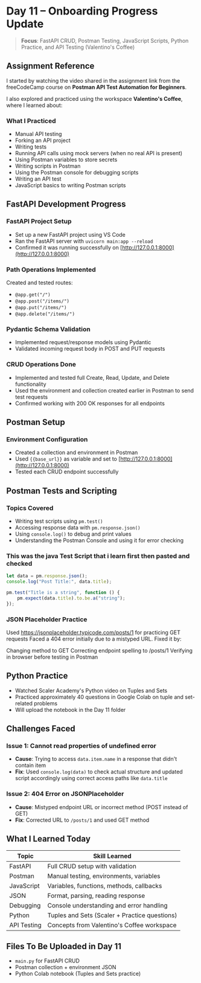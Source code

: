# Day 11 – Onboarding Progress Update

> **Focus**: FastAPI CRUD, Postman Testing, JavaScript Scripts, Python Practice, and API Testing (Valentino's Coffee)

## Assignment Reference

I started by watching the video shared in the assignment link from the freeCodeCamp course on **Postman API Test Automation for Beginners**.

I also explored and practiced using the workspace **Valentino's Coffee**, where I learned about:

### What I Practiced

- Manual API testing
- Forking an API project
- Writing tests
- Running API calls using mock servers (when no real API is present)
- Using Postman variables to store secrets
- Writing scripts in Postman
- Using the Postman console for debugging scripts
- Writing an API test
- JavaScript basics to writing Postman scripts

## FastAPI Development Progress

### FastAPI Project Setup
- Set up a new FastAPI project using VS Code
- Ran the FastAPI server with `uvicorn main:app --reload`
- Confirmed it was running successfully on [http://127.0.0.1:8000](http://127.0.0.1:8000)

### Path Operations Implemented
Created and tested routes:
- `@app.get("/")`
- `@app.post("/items/")`
- `@app.put("/items/")`
- `@app.delete("/items/")`

### Pydantic Schema Validation
- Implemented request/response models using Pydantic
- Validated incoming request body in POST and PUT requests

### CRUD Operations Done
- Implemented and tested full Create, Read, Update, and Delete functionality
- Used the environment and collection created earlier in Postman to send test requests
- Confirmed working with 200 OK responses for all endpoints

## Postman Setup

### Environment Configuration
- Created a collection and environment in Postman
- Used `{{base_url}}` as variable and set to [http://127.0.0.1:8000](http://127.0.0.1:8000)
- Tested each CRUD endpoint successfully

## Postman Tests and Scripting

### Topics Covered
- Writing test scripts using `pm.test()`
- Accessing response data with `pm.response.json()`
- Using `console.log()` to debug and print values
- Understanding the Postman Console and using it for error checking


### This was the java Test Script that i learn first then pasted and checked 
```javascript
let data = pm.response.json();
console.log("Post Title:", data.title);

pm.test("Title is a string", function () {
    pm.expect(data.title).to.be.a("string");
});
```
### JSON Placeholder Practice

Used https://jsonplaceholder.typicode.com/posts/1 for practicing GET requests
Faced a 404 error initially due to a mistyped URL. Fixed it by:

Changing method to GET
Correcting endpoint spelling to /posts/1
Verifying in browser before testing in Postman
##  Python Practice

- Watched Scaler Academy's Python video on Tuples and Sets
- Practiced approximately 40 questions in Google Colab on tuple and set-related problems
- Will upload the notebook in the Day 11 folder

##  Challenges Faced

###  Issue 1: Cannot read properties of undefined error
- **Cause**: Trying to access `data.item.name` in a response that didn't contain item
- **Fix**: Used `console.log(data)` to check actual structure and updated script accordingly using correct access paths like `data.title`

###  Issue 2: 404 Error on JSONPlaceholder
- **Cause**: Mistyped endpoint URL or incorrect method (POST instead of GET)
- **Fix**: Corrected URL to `/posts/1` and used GET method

##  What I Learned Today

| Topic | Skill Learned |
|-------|---------------|
| FastAPI | Full CRUD setup with validation |
| Postman | Manual testing, environments, variables |
| JavaScript | Variables, functions, methods, callbacks |
| JSON | Format, parsing, reading response |
| Debugging | Console understanding and error handling |
| Python | Tuples and Sets (Scaler + Practice questions) |
| API Testing | Concepts from Valentino's Coffee workspace |

##  Files To Be Uploaded in Day 11
- `main.py` for FastAPI CRUD
- Postman collection + environment JSON
- Python Colab notebook (Tuples and Sets practice)

